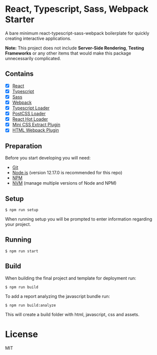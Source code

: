 # React, Typescript, Sass, Webpack Starter

A bare minimum react-typescript-sass-webpack boilerplate for quickly creating interactive applications.

**Note:** This project does not include **Server-Side Rendering**, **Testing Frameworks** or any other items that would make this package unnecessarily complicated.

## Contains

- [x] [React](https://Reactjs.com/)
- [x] [Typescript](https://www.typescriptlang.org)
- [x] [Sass](https://sass-lang.com)
- [x] [Webpack](https://webpack.github.io)
- [x] [Typescript Loader](https://github.com/TypeStrong/ts-loader)
- [x] [PostCSS Loader](https://github.com/postcss/postcss-loader)
- [x] [React Hot Loader](https://github.com/gaearon/react-hot-loader)
- [x] [Mini CSS Extract Plugin](https://github.com/webpack-contrib/mini-css-extract-plugin)
- [x] [HTML Webpack Plugin](https://github.com/ampedandwired/html-webpack-plugin)

## Preparation
Before you start developing you will need:

- [Git](https://git-scm.com/book/en/v2/Getting-Started-Installing-Git)
- [Node.js](https://nodejs.org/) (version 12.17.0 is recommended for this repo)
- [NPM](https://www.npmjs.com/)
- [NVM](https://github.com/creationix/nvm) (manage multiple versions of Node and NPM)

## Setup
```
$ npm run setup
```
When running setup you will be prompted to enter information regarding your project.

## Running
```
$ npm run start 
```

## Build

When building the final project and template for deployment run:
```
$ npm run build
```

To add a report analyzing the javascript bundle run:
```
$ npm run build:analyze
```

This will create a build folder with html, javascript, css and assets.

# License

MIT